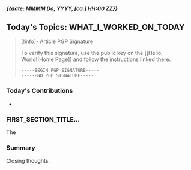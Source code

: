 ##### {{date: MMMM Do, YYYY, [ca.] HH:00 ZZ}}
## Today's Topics: WHAT_I_WORKED_ON_TODAY
> [!info]- Article PGP Signature
>
> To verify this signature, use the public key on the [[Hello, World!|Home Page]] and follow the instructions linked there.
>
> ```
> -----BEGIN PGP SIGNATURE-----
> -----END PGP SIGNATURE-----
> ```
>

### Today's Contributions
- 

### FIRST_SECTION_TITLE...
The

### Summary
Closing thoughts.
